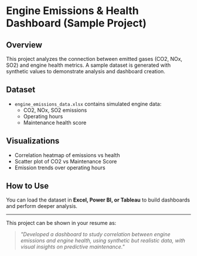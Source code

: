 # Engine Emissions & Health Dashboard (Sample Project)

## Overview
This project analyzes the connection between emitted gases (CO2, NOx, SO2) and engine health metrics. 
A sample dataset is generated with synthetic values to demonstrate analysis and dashboard creation.

## Dataset
- `engine_emissions_data.xlsx` contains simulated engine data:
  - CO2, NOx, SO2 emissions
  - Operating hours
  - Maintenance health score

## Visualizations
- Correlation heatmap of emissions vs health
- Scatter plot of CO2 vs Maintenance Score
- Emission trends over operating hours

## How to Use
You can load the dataset in **Excel, Power BI, or Tableau** to build dashboards and perform deeper analysis.

---
This project can be shown in your resume as:
> *"Developed a dashboard to study correlation between engine emissions and engine health, using synthetic but realistic data, with visual insights on predictive maintenance."*

